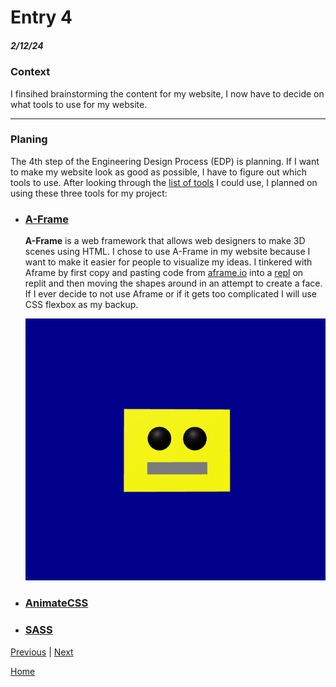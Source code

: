 # Entry 4
##### 2/12/24

### Context
I finsihed brainstorming the content for my website, I now have to decide on what tools to use for my website.

---

### Planing
The 4th step of the Engineering Design Process (EDP) is planning. If I want to make my website look as good as possible, I have to figure out which tools to use. After looking through the [list of tools](https://docs.google.com/document/d/1rk-z-5FvFE3qHRHJ9q609wqwi3cQ9AKDW4H-CPG3WYA/edit) I could use, I planned on using these three tools for my project:


* ### [A-Frame](https://aframe.io/)
    **A-Frame** is a web framework that allows web designers to make 3D scenes using HTML. I chose to use A-Frame in my website because I want to make it easier for people to visualize my ideas. I tinkered with Aframe by first copy and pasting code from [aframe.io](https://aframe.io/docs/1.5.0/introduction/) into a [repl](https://replit.com/@kosallour/test-aframe) on replit and then moving the shapes around in an attempt to create a face. If I ever decide to not use Aframe or if it gets too complicated I will use CSS flexbox as my backup.

    ![Alt text](<Screenshot 2024-02-25 023327.png>)

* ### [AnimateCSS](https://animate.style/)

* ### [SASS](https://sass-lang.com/)




[Previous](entry03.md) | [Next](entry05.md)

[Home](../README.md)
